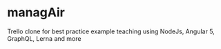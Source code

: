 # managAir
Trello clone for best practice example teaching using NodeJs, Angular 5, GraphQL, Lerna and more
